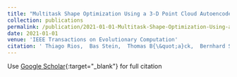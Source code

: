 ```yaml
---
title: "Multitask Shape Optimization Using a 3-D Point Cloud Autoencoder as Unified Representation"
collection: publications
permalink: /publication/2021-01-01-Multitask-Shape-Optimization-Using-a-3-D-Point-Cloud-Autoencoder-as-Unified-Representation
date: 2021-01-01
venue: 'IEEE Transactions on Evolutionary Computation'
citation: ' Thiago Rios,  Bas Stein,  Thomas B{\&quot;a}ck,  Bernhard Sendhoff,  Stefan Menzel, &quot;Multitask Shape Optimization Using a 3-D Point Cloud Autoencoder as Unified Representation.&quot; IEEE Transactions on Evolutionary Computation, 2021.'
---
```

Use [Google Scholar](https://scholar.google.com/scholar?q=Multitask+Shape+Optimization+Using+a+3+D+Point+Cloud+Autoencoder+as+Unified+Representation){:target="_blank"} for full citation